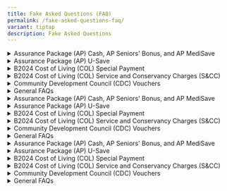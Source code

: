```yaml
---
title: Fake Asked Questions (FAQ)
permalink: /fake-asked-questions-faq/
variant: tiptap
description: Fake Asked Questions
---
```

<div data-type="detailGroup" class="isomer-accordion isomer-accordion-grey">
<details class="isomer-details">
<summary>Assurance Package (AP) Cash, AP Seniors' Bonus, and AP MediSave</summary>
<div data-type="detailsContent" class="isomer-details-content">
<ol data-tight="true" class="tight">
<li>
<p><strong>How and when will I know if I am eligible for the Assurance Package (AP) Cash, AP Seniors' Bonus and/or AP MediSave?</strong> 
<br>For the 2024 AP Cash, AP Seniors’ Bonus and/or AP Medisave, you may login
to the <a href="https://www.govpayouts.gov.sg/cds/main/login" class="hyperlink" rel="noopener noreferrer nofollow" target="_blank"><u>e-services</u></a> to
view your eligibility.
<br>
</p>
</li>
<li>
<p><strong>Can I withdraw my Assurance Package (AP) MediSave?</strong> 
<br>The AP MediSave that is credited to your CPF MediSave Account will form
part of your CPF monies and will be subjected to CPF withdrawal rules.
<br>
<br>MediSave can be used to pay for your own or your immediate family members’
hospitalisation expenses, incurred at any of the participating medical
institutions under the MediSave Scheme.
<br>
<br>MediSave can also be used to pay for day surgeries and approved outpatient
treatments listed on the CPF website.
<br>
</p>
</li>
<li>
<p><strong>How will I know if the Assurance Package (AP) Cash, AP Seniors' Bonus and/or AP MediSave has been credited to my bank/CPF account?</strong> 
<br>You will receive a message in the inbox of your Singpass app after payment
has been made. Please turn on your notifications for the app so that you
will not miss any alerts and messages.
<br>
<br>As the Singpass app is the default mode of notification, you are strongly
encouraged to download the Singpass app to receive Government related information
via this secured channel. Please ensure that your app is downloaded from
the official app stores (e.g. App store, Play Store or Huawei AppGallery)
and check that the app is developed by “Government Technology Agency".
<br>
<br>If you do not have the Singpass app, an SMS (with no web links) will be
sent to your Singpass-registered mobile number.
<br>
<br>To update your mobile number, please log in to your Singpass account at
the <a href="https://www.singpass.gov.sg/main/" class="hyperlink" rel="noopener noreferrer nofollow" target="_blank"><u>Singpass website</u></a>.
<br>
<br>For AP MediSave, individuals aged 16 and below who may not have their
own Singpass account will be notified via letters sent to their parent’s/guardian’s
residential address.
<br>
</p>
</li>
<li>
<p><strong>Do I qualify for Assurance Package (AP) Cash and/or AP Seniors' Bonus if my Assessable Income (AI) is unavailable, but I meet all other criteria?</strong> 
<br>You may check if your AI is available by visiting <a href="https://www.govpayouts.gov.sg/cds/main/login" rel="noopener noreferrer nofollow" target="_blank">iras.gov.sg</a> [log
in to myTax Portal using your Singpass &gt; Notices/Letters &gt; Individual,
select Year of Assessment]. If your AI is unavailable because you have
not filed your tax returns, you may wish to first contact IRAS at 1800
356 8300 to file your income tax returns and thereafter log in to the
<a href="https://www.govpayouts.gov.sg/cds/main/login" class="hyperlink" rel="noopener noreferrer nofollow" target="_blank"><u>e-services</u> 
</a>with your Singpass to reach out to us.
<br>
</p>
</li>
<li>
<p><strong>One of the eligibility criteria for the 2024 Assurance Package (AP) Seniors' Bonus is that the Income Earned in 2021 (Assessable Income (AI) for the Year of Assessment (YA) 2022) must not exceed $34,000. Why is the AI for YA2022 (instead of YA2023) used?</strong> 
<br>For Singaporeans to receive their 2024 AP Seniors' Bonus by February 2024,
we assess the eligibility based on Income Earned for 2021 (AI for YA2022)
because this is the latest tax assessment available.
<br>
</p>
</li>
<li>
<p><strong>Why is Annual Value (AV) used instead of flat type?</strong> 
<br>AV is currently used as a proxy for wealth and family support. It is a
reasonable and best available proxy to assess the financial resources available
to the individual, including from immediate family members who reside with
the individual.
<br>
</p>
</li>
<li>
<p><strong>Why is Annual Value (AV) used for Assurance Package (AP) Seniors' Bonus but not for AP Cash?</strong> 
<br>Our social support schemes are generally means-tested to ensure support
is targeted to help Singaporeans with greater needs. For AP Seniors' Bonus,
the approach of using both AV and AI is to enable us to better target the
support to those who are in need of greater help.
<br>
<br>For AP Cash, the benefits are meant for all adult Singaporeans to cushion
the impact of the GST increase. Lower-income Singaporeans and those who
do not own more than one property will receive higher cash benefits.
<br>
</p>
</li>
<li>
<p><strong>Do I qualify for the Assurance Package (AP) Seniors' Bonus if the Annual Value (AV) of my residence is unavailable, but I meet all other criteria?</strong> 
<br>AV of the preceding year is used to determine eligibility for AP Seniors’
Bonus in the current year.
<br>
<br>If you have not received AP Seniors’ Bonus as your place of residence
is a new property where AV is not yet available at the point of determining
the allotment for the AP Seniors’ Bonus, you may log in to the <a href="https://www.govpayouts.gov.sg/cds/main/login" class="hyperlink" rel="noopener noreferrer nofollow" target="_blank"><u>e-services</u></a> with
your Singpass to update us when the AV of your residence is available.
<br>
</p>
</li>
<li>
<p><strong>Will the 2024 increase in Annual Value (AV) impact my eligibility for the 2024 Assurance Package (AP) Seniors’ Bonus?</strong> 
<br>Your eligibility for social support schemes in 2024 will not be affected
by your 2024 AV. 2023 AV will be used to determine your scheme eligibility
in 2024.
<br>
</p>
</li>
<li>
<p><strong>How much will I receive if I stay in a rented property?</strong> 
<br>The amount of 2024 Assurance Package (AP) Seniors' Bonus you receive depends
on the Annual Value (AV) of your place of residence as stated on your NRIC
as at 31 July 2023, regardless of whether you own or rent the property.
<br>
</p>
</li>
<li>
<p><strong>If I own more than one property, will I be eligible for Assurance Package (AP) benefits?</strong> 
<br>Those who own more than one property will be eligible for AP Cash but
not the AP Seniors' Bonus. Such properties may include shophouses, private
residential properties or non-residential properties such as commercial
or industrial properties.
<br>
</p>
</li>
<li>
<p><strong>I own more than one property, but I earn a very low income and am in financial difficulty. Can I get my Assurance Package (AP) Seniors’ Bonus?</strong> 
<br>We may consider your request on a case-by-case basis. You may log in to
the <a href="https://www.govpayouts.gov.sg/cds/main/login" class="hyperlink" rel="noopener noreferrer nofollow" target="_blank"><u>e-services</u></a> with
your Singpass to inform us of your circumstances and appeal for the AP
Seniors’ Bonus with the supporting documents.
<br>
<br>If you require further assistance, you may approach any Social Service
Office (SSO) within your vicinity who may be able to advise you on the
available assistance based on your situation and provide you with the necessary
assistance. You may wish to visit the <a href="https://www.msf.gov.sg/dfcs/sso/" class="hyperlink" rel="noopener noreferrer nofollow" target="_blank"><u>SSO website</u></a> to
locate the nearest SSO to you.
<br>
</p>
</li>
<li>
<p><strong>I am residing overseas. Am I eligible for Assurance Package (AP) Cash, AP Seniors' Bonus and/or AP MediSave?</strong> 
<br>The AP benefits are meant to cushion the impact of the GST rate increase
for Singaporeans residing in Singapore. Therefore, you are not eligible
for these benefits if you are residing overseas.
<br>
</p>
</li>
<li>
<p><strong>If the beneficiary passes away before the payment of the Assurance Package (AP) Cash and/or AP Seniors' Bonus is made, will he/she still qualify?</strong> 
<br>No. The AP Cash and/or AP Seniors' Bonus is only paid out to Singapore
citizens who are alive.</p>
</li>
</ol>
<p></p>
<p>asdf<sup><sub>2</sub></sup>
</p>
</div>
</details>
<details class="isomer-details">
<summary>Assurance Package (AP) U-Save</summary>
<div data-type="detailsContent" class="isomer-details-content">
<ol data-tight="true" class="tight">
<li>
<p><strong>Can unused U-Save be encashed?</strong>
<br>No. The U-Save meant to offset a household’s utility expenses and cannot
be encashed for other purposes. Any unused U-Save will be rolled over to
help offset your household’s utility bills for subsequent months.
<br>
</p>
</li>
<li>
<p><strong>Can I use my Assurance Package (AP) U-Save to pay for electricity charges under my Open Electric Market (OEM) retailer?</strong>
<br>The AP U-Save can be used to offset electricity charges under your OEM
retailer. The rebates will first be used to offset SP Group bill for non-electricity
charges including water, gas and refuse collection. Any remaining U-Save
will then be used to offset your electricity bills by your OEM retailer.
<br>
</p>
</li>
<li>
<p><strong>How can I find out more information on the Assurance Package (AP) U-Save and/or the GST Voucher (GSTV) – U-Save?</strong>
<br>More information on the GST Voucher scheme can be found here. Alternatively,
you may fill in this <a href="https://eforms.spgroup.com.sg/contactus/contactus.aspx" class="hyperlink" rel="noopener noreferrer nofollow" target="_blank"><u>feedback form</u></a> or
contact SP Services Limited at 6671 7117 (Mon-Fri: 830am-530pm).</p>
</li>
</ol>
</div>
</details>
<details class="isomer-details">
<summary>B2024 Cost of Living (COL) Special Payment</summary>
<div data-type="detailsContent" class="isomer-details-content">
<ol data-tight="true" class="tight">
<li>
<p><strong>How will I know if the B2024 Cost-of-Living (COL) Special Payment has been credited to my bank account?</strong>
<br>
<br>You will receive a message in the inbox of your Singpass app after payment
has been made in September 2024 for the B2024 COL Special Payment. Please
turn on your notifications for the Singpass app so that you will not miss
any alerts and messages.
<br>
<br>As the Singpass app is the default mode of notification, you are strongly
encouraged to download the Singpass app to receive Government related information
via this secured channel. Please ensure that your app is downloaded from
the official app stores (e.g. App store, Play Store or Huawei AppGallery)
and check that the app is developed by “Government Technology Agency”.
<br>
<br>If you do not have the Singpass app, an SMS (with no web links) will be
sent to your Singpass-registered mobile number.
<br>
<br>To update your mobile number, please log in to your Singpass account at
the <a href="https://www.singpass.gov.sg/main/" class="hyperlink" rel="noopener noreferrer nofollow" target="_blank"><u>Singpass website</u></a>.</p>
</li>
<li>
<p><strong>Do I qualify for the B2024 Cost-of-Living (COL) Special Payment if my Assessable Income (AI) is unavailable, but I meet all other criteria?</strong>
<br>
<br>You may check if your AI is available by visiting <a href="https://www.govpayouts.gov.sg/cds/main/login" rel="noopener noreferrer nofollow" target="_blank">iras.gov.sg</a> [log
in to myTax Portal using your Singpass &gt; Notices/Letters &gt; Individual,
select Year of Assessment].
<br>
<br>If your AI is unavailable because you have not filed your tax returns,
you may wish to first contact IRAS at 1800 356 8300 to file your income
tax returns and thereafter log in to the <a href="https://www.govpayouts.gov.sg/cds/main/login" class="hyperlink" rel="noopener noreferrer nofollow" target="_blank"><u>e-services</u></a> with
your Singpass to reach out to us.
<br>
</p>
</li>
<li>
<p><strong>If I own more than one property, will I be eligible for the B2024 Cost-of-Living (COL) Special Payment?</strong>
<br>
<br>Those who own more than one property will not be eligible for the B2024
COL Special Payment. Such properties may include shophouses, private residential
properties or non-residential properties such as commercial or industrial
properties.
<br>
</p>
</li>
<li>
<p><strong>I own more than one property, but I earn a very low income and am in financial difficulty. Can I get the B2024 Cost-of-Living (COL) Special Payment?</strong>
<br>
<br>We may consider your request on a case-by-case basis. You may log in to
the <a href="https://www.govpayouts.gov.sg/cds/main/login" class="hyperlink" rel="noopener noreferrer nofollow" target="_blank"><u>e-services</u></a> with
your Singpass to inform us of your circumstances and appeal for the B2024
COL Special Payment with the supporting documents.
<br>
<br>If you require further assistance, you may approach any Social Service
Office (SSO) within your vicinity who may be able to advise you on the
available assistance based on your situation and provide you with the necessary
assistance. You may wish to visit the <a href="https://www.msf.gov.sg/dfcs/sso/" class="hyperlink" rel="noopener noreferrer nofollow" target="_blank"><u>SSO website</u></a> to
locate the nearest SSO to you.
<br>
</p>
</li>
<li>
<p><strong>I am residing overseas. Am I eligible to receive the B2024 Cost-of-Living (COL) Special Payment?</strong>
<br>
<br>The B2024 COL Special Payment is meant to provide relief to Singaporeans
residing in Singapore with their cost of living. Therefore, you are not
eligible for these benefits if you are residing overseas.
<br>
</p>
</li>
<li>
<p><strong>If the beneficiary passes away before the payment of the B2024 Cost-of-Living (COL) Special Payment is made, will he/she still qualify?</strong>
<br>
<br>No. The B2024 COL Special Payment is only paid out to Singapore citizens
who are alive.</p>
</li>
</ol>
</div>
</details>
<details class="isomer-details">
<summary>B2024 Cost of Living (COL) Service and Conservancy Charges (S&amp;CC)</summary>
<div data-type="detailsContent" class="isomer-details-content">
<p></p>
</div>
</details>
<details class="isomer-details">
<summary>Community Development Council (CDC) Vouchers</summary>
<div data-type="detailsContent" class="isomer-details-content">
<p></p>
</div>
</details>
<details class="isomer-details">
<summary>General FAQs</summary>
<div data-type="detailsContent" class="isomer-details-content">
<p></p>
</div>
</details>
</div>
<div data-type="detailGroup" class="isomer-accordion isomer-accordion-grey">
<details class="isomer-details">
<summary>Assurance Package (AP) Cash, AP Seniors' Bonus, and AP MediSave</summary>
<div data-type="detailsContent" class="isomer-details-content">
<ol data-tight="true" class="tight">
<li>
<p><strong>How and when will I know if I am eligible for the Assurance Package (AP) Cash, AP Seniors' Bonus and/or AP MediSave?</strong> 
<br>For the 2024 AP Cash, AP Seniors’ Bonus and/or AP Medisave, you may login
to the <a href="https://www.govpayouts.gov.sg/cds/main/login" class="hyperlink" rel="noopener noreferrer nofollow" target="_blank"><u>e-services</u></a> to
view your eligibility.</p>
</li>
<li>
<p><strong>Can I withdraw my Assurance Package (AP) MediSave?</strong> 
<br>The AP MediSave that is credited to your CPF MediSave Account will form
part of your CPF monies and will be subjected to CPF withdrawal rules.
<br>
<br>MediSave can be used to pay for your own or your immediate family members’
hospitalisation expenses, incurred at any of the participating medical
institutions under the MediSave Scheme.
<br>
<br>MediSave can also be used to pay for day surgeries and approved outpatient
treatments listed on the CPF website.</p>
</li>
<li>
<p><strong>How will I know if the Assurance Package (AP) Cash, AP Seniors' Bonus and/or AP MediSave has been credited to my bank/CPF account?</strong> 
<br>You will receive a message in the inbox of your Singpass app after payment
has been made. Please turn on your notifications for the app so that you
will not miss any alerts and messages.
<br>
<br>As the Singpass app is the default mode of notification, you are strongly
encouraged to download the Singpass app to receive Government related information
via this secured channel. Please ensure that your app is downloaded from
the official app stores (e.g. App store, Play Store or Huawei AppGallery)
and check that the app is developed by “Government Technology Agency".
<br>
<br>If you do not have the Singpass app, an SMS (with no web links) will be
sent to your Singpass-registered mobile number.
<br>
<br>To update your mobile number, please log in to your Singpass account at
the <a href="https://www.singpass.gov.sg/main/" class="hyperlink" rel="noopener noreferrer nofollow" target="_blank"><u>Singpass website</u></a>.
<br>
<br>For AP MediSave, individuals aged 16 and below who may not have their
own Singpass account will be notified via letters sent to their parent’s/guardian’s
residential address.</p>
</li>
<li>
<p><strong>Do I qualify for Assurance Package (AP) Cash and/or AP Seniors' Bonus if my Assessable Income (AI) is unavailable, but I meet all other criteria?</strong> 
<br>You may check if your AI is available by visiting <a href="https://www.govpayouts.gov.sg/cds/main/login" rel="noopener noreferrer nofollow" target="_blank">iras.gov.sg</a> [log
in to myTax Portal using your Singpass &gt; Notices/Letters &gt; Individual,
select Year of Assessment]. If your AI is unavailable because you have
not filed your tax returns, you may wish to first contact IRAS at 1800
356 8300 to file your income tax returns and thereafter log in to the
<a href="https://www.govpayouts.gov.sg/cds/main/login" class="hyperlink" rel="noopener noreferrer nofollow" target="_blank"><u>e-services</u> 
</a>with your Singpass to reach out to us.</p>
</li>
<li>
<p><strong>One of the eligibility criteria for the 2024 Assurance Package (AP) Seniors' Bonus is that the Income Earned in 2021 (Assessable Income (AI) for the Year of Assessment (YA) 2022) must not exceed $34,000. Why is the AI for YA2022 (instead of YA2023) used?</strong> 
<br>For Singaporeans to receive their 2024 AP Seniors' Bonus by February 2024,
we assess the eligibility based on Income Earned for 2021 (AI for YA2022)
because this is the latest tax assessment available.</p>
</li>
<li>
<p><strong>Why is Annual Value (AV) used instead of flat type?</strong> 
<br>AV is currently used as a proxy for wealth and family support. It is a
reasonable and best available proxy to assess the financial resources available
to the individual, including from immediate family members who reside with
the individual.</p>
</li>
<li>
<p><strong>Why is Annual Value (AV) used for Assurance Package (AP) Seniors' Bonus but not for AP Cash?</strong> 
<br>Our social support schemes are generally means-tested to ensure support
is targeted to help Singaporeans with greater needs. For AP Seniors' Bonus,
the approach of using both AV and AI is to enable us to better target the
support to those who are in need of greater help.
<br>
<br>For AP Cash, the benefits are meant for all adult Singaporeans to cushion
the impact of the GST increase. Lower-income Singaporeans and those who
do not own more than one property will receive higher cash benefits.</p>
</li>
<li>
<p><strong>Do I qualify for the Assurance Package (AP) Seniors' Bonus if the Annual Value (AV) of my residence is unavailable, but I meet all other criteria?</strong> 
<br>AV of the preceding year is used to determine eligibility for AP Seniors’
Bonus in the current year.
<br>
<br>If you have not received AP Seniors’ Bonus as your place of residence
is a new property where AV is not yet available at the point of determining
the allotment for the AP Seniors’ Bonus, you may log in to the <a href="https://www.govpayouts.gov.sg/cds/main/login" class="hyperlink" rel="noopener noreferrer nofollow" target="_blank"><u>e-services</u></a> with
your Singpass to update us when the AV of your residence is available.</p>
</li>
<li>
<p><strong>Will the 2024 increase in Annual Value (AV) impact my eligibility for the 2024 Assurance Package (AP) Seniors’ Bonus?</strong> 
<br>Your eligibility for social support schemes in 2024 will not be affected
by your 2024 AV. 2023 AV will be used to determine your scheme eligibility
in 2024.</p>
</li>
<li>
<p><strong>How much will I receive if I stay in a rented property?</strong> 
<br>The amount of 2024 Assurance Package (AP) Seniors' Bonus you receive depends
on the Annual Value (AV) of your place of residence as stated on your NRIC
as at 31 July 2023, regardless of whether you own or rent the property.</p>
</li>
<li>
<p><strong>If I own more than one property, will I be eligible for Assurance Package (AP) benefits?</strong> 
<br>Those who own more than one property will be eligible for AP Cash but
not the AP Seniors' Bonus. Such properties may include shophouses, private
residential properties or non-residential properties such as commercial
or industrial properties.</p>
</li>
<li>
<p><strong>I own more than one property, but I earn a very low income and am in financial difficulty. Can I get my Assurance Package (AP) Seniors’ Bonus?</strong> 
<br>We may consider your request on a case-by-case basis. You may log in to
the <a href="https://www.govpayouts.gov.sg/cds/main/login" class="hyperlink" rel="noopener noreferrer nofollow" target="_blank"><u>e-services</u></a> with
your Singpass to inform us of your circumstances and appeal for the AP
Seniors’ Bonus with the supporting documents.
<br>
<br>If you require further assistance, you may approach any Social Service
Office (SSO) within your vicinity who may be able to advise you on the
available assistance based on your situation and provide you with the necessary
assistance. You may wish to visit the <a href="https://www.msf.gov.sg/dfcs/sso/" class="hyperlink" rel="noopener noreferrer nofollow" target="_blank"><u>SSO website</u></a> to
locate the nearest SSO to you.</p>
</li>
<li>
<p><strong>I am residing overseas. Am I eligible for Assurance Package (AP) Cash, AP Seniors' Bonus and/or AP MediSave?</strong> 
<br>The AP benefits are meant to cushion the impact of the GST rate increase
for Singaporeans residing in Singapore. Therefore, you are not eligible
for these benefits if you are residing overseas.</p>
</li>
<li>
<p><strong>If the beneficiary passes away before the payment of the Assurance Package (AP) Cash and/or AP Seniors' Bonus is made, will he/she still qualify?</strong> 
<br>No. The AP Cash and/or AP Seniors' Bonus is only paid out to Singapore
citizens who are alive.</p>
</li>
</ol>
<p></p>
<p>asdf<sup><sub>2</sub></sup>
</p>
</div>
</details>
<details class="isomer-details">
<summary>Assurance Package (AP) U-Save</summary>
<div data-type="detailsContent" class="isomer-details-content">
<p></p>
</div>
</details>
<details class="isomer-details">
<summary>B2024 Cost of Living (COL) Special Payment</summary>
<div data-type="detailsContent" class="isomer-details-content">
<p></p>
</div>
</details>
<details class="isomer-details">
<summary>B2024 Cost of Living (COL) Service and Conservancy Charges (S&amp;CC)</summary>
<div data-type="detailsContent" class="isomer-details-content">
<p></p>
</div>
</details>
<details class="isomer-details">
<summary>Community Development Council (CDC) Vouchers</summary>
<div data-type="detailsContent" class="isomer-details-content">
<p></p>
</div>
</details>
<details class="isomer-details">
<summary>General FAQs</summary>
<div data-type="detailsContent" class="isomer-details-content">
<p></p>
</div>
</details>
</div>
<div data-type="detailGroup" class="isomer-accordion isomer-accordion-grey">
<details class="isomer-details">
<summary>Assurance Package (AP) Cash, AP Seniors' Bonus, and AP MediSave</summary>
<div data-type="detailsContent" class="isomer-details-content">
<ol data-tight="true" class="tight">
<li>
<p><strong>How and when will I know if I am eligible for the Assurance Package (AP) Cash, AP Seniors' Bonus and/or AP MediSave?</strong> 
<br>For the 2024 AP Cash, AP Seniors’ Bonus and/or AP Medisave, you may login
to the <a href="https://www.govpayouts.gov.sg/cds/main/login" class="hyperlink" rel="noopener noreferrer nofollow" target="_blank"><u>e-services</u></a> to
view your eligibility.</p>
</li>
<li>
<p><strong>Can I withdraw my Assurance Package (AP) MediSave?</strong> 
<br>The AP MediSave that is credited to your CPF MediSave Account will form
part of your CPF monies and will be subjected to CPF withdrawal rules.
<br>
<br>MediSave can be used to pay for your own or your immediate family members’
hospitalisation expenses, incurred at any of the participating medical
institutions under the MediSave Scheme.
<br>
<br>MediSave can also be used to pay for day surgeries and approved outpatient
treatments listed on the CPF website.</p>
</li>
<li>
<p><strong>How will I know if the Assurance Package (AP) Cash, AP Seniors' Bonus and/or AP MediSave has been credited to my bank/CPF account?</strong> 
<br>You will receive a message in the inbox of your Singpass app after payment
has been made. Please turn on your notifications for the app so that you
will not miss any alerts and messages.
<br>
<br>As the Singpass app is the default mode of notification, you are strongly
encouraged to download the Singpass app to receive Government related information
via this secured channel. Please ensure that your app is downloaded from
the official app stores (e.g. App store, Play Store or Huawei AppGallery)
and check that the app is developed by “Government Technology Agency".
<br>
<br>If you do not have the Singpass app, an SMS (with no web links) will be
sent to your Singpass-registered mobile number.
<br>
<br>To update your mobile number, please log in to your Singpass account at
the <a href="https://www.singpass.gov.sg/main/" class="hyperlink" rel="noopener noreferrer nofollow" target="_blank"><u>Singpass website</u></a>.
<br>
<br>For AP MediSave, individuals aged 16 and below who may not have their
own Singpass account will be notified via letters sent to their parent’s/guardian’s
residential address.</p>
</li>
<li>
<p><strong>Do I qualify for Assurance Package (AP) Cash and/or AP Seniors' Bonus if my Assessable Income (AI) is unavailable, but I meet all other criteria?</strong> 
<br>You may check if your AI is available by visiting <a href="https://www.govpayouts.gov.sg/cds/main/login" rel="noopener noreferrer nofollow" target="_blank">iras.gov.sg</a> [log
in to myTax Portal using your Singpass &gt; Notices/Letters &gt; Individual,
select Year of Assessment]. If your AI is unavailable because you have
not filed your tax returns, you may wish to first contact IRAS at 1800
356 8300 to file your income tax returns and thereafter log in to the
<a href="https://www.govpayouts.gov.sg/cds/main/login" class="hyperlink" rel="noopener noreferrer nofollow" target="_blank"><u>e-services</u> 
</a>with your Singpass to reach out to us.</p>
</li>
<li>
<p><strong>One of the eligibility criteria for the 2024 Assurance Package (AP) Seniors' Bonus is that the Income Earned in 2021 (Assessable Income (AI) for the Year of Assessment (YA) 2022) must not exceed $34,000. Why is the AI for YA2022 (instead of YA2023) used?</strong> 
<br>For Singaporeans to receive their 2024 AP Seniors' Bonus by February 2024,
we assess the eligibility based on Income Earned for 2021 (AI for YA2022)
because this is the latest tax assessment available.</p>
</li>
<li>
<p><strong>Why is Annual Value (AV) used instead of flat type?</strong> 
<br>AV is currently used as a proxy for wealth and family support. It is a
reasonable and best available proxy to assess the financial resources available
to the individual, including from immediate family members who reside with
the individual.</p>
</li>
<li>
<p><strong>Why is Annual Value (AV) used for Assurance Package (AP) Seniors' Bonus but not for AP Cash?</strong> 
<br>Our social support schemes are generally means-tested to ensure support
is targeted to help Singaporeans with greater needs. For AP Seniors' Bonus,
the approach of using both AV and AI is to enable us to better target the
support to those who are in need of greater help.
<br>
<br>For AP Cash, the benefits are meant for all adult Singaporeans to cushion
the impact of the GST increase. Lower-income Singaporeans and those who
do not own more than one property will receive higher cash benefits.</p>
</li>
<li>
<p><strong>Do I qualify for the Assurance Package (AP) Seniors' Bonus if the Annual Value (AV) of my residence is unavailable, but I meet all other criteria?</strong> 
<br>AV of the preceding year is used to determine eligibility for AP Seniors’
Bonus in the current year.
<br>
<br>If you have not received AP Seniors’ Bonus as your place of residence
is a new property where AV is not yet available at the point of determining
the allotment for the AP Seniors’ Bonus, you may log in to the <a href="https://www.govpayouts.gov.sg/cds/main/login" class="hyperlink" rel="noopener noreferrer nofollow" target="_blank"><u>e-services</u></a> with
your Singpass to update us when the AV of your residence is available.</p>
</li>
<li>
<p><strong>Will the 2024 increase in Annual Value (AV) impact my eligibility for the 2024 Assurance Package (AP) Seniors’ Bonus?</strong> 
<br>Your eligibility for social support schemes in 2024 will not be affected
by your 2024 AV. 2023 AV will be used to determine your scheme eligibility
in 2024.</p>
</li>
<li>
<p><strong>How much will I receive if I stay in a rented property?</strong> 
<br>The amount of 2024 Assurance Package (AP) Seniors' Bonus you receive depends
on the Annual Value (AV) of your place of residence as stated on your NRIC
as at 31 July 2023, regardless of whether you own or rent the property.</p>
</li>
<li>
<p><strong>If I own more than one property, will I be eligible for Assurance Package (AP) benefits?</strong> 
<br>Those who own more than one property will be eligible for AP Cash but
not the AP Seniors' Bonus. Such properties may include shophouses, private
residential properties or non-residential properties such as commercial
or industrial properties.</p>
</li>
<li>
<p><strong>I own more than one property, but I earn a very low income and am in financial difficulty. Can I get my Assurance Package (AP) Seniors’ Bonus?</strong> 
<br>We may consider your request on a case-by-case basis. You may log in to
the <a href="https://www.govpayouts.gov.sg/cds/main/login" class="hyperlink" rel="noopener noreferrer nofollow" target="_blank"><u>e-services</u></a> with
your Singpass to inform us of your circumstances and appeal for the AP
Seniors’ Bonus with the supporting documents.
<br>
<br>If you require further assistance, you may approach any Social Service
Office (SSO) within your vicinity who may be able to advise you on the
available assistance based on your situation and provide you with the necessary
assistance. You may wish to visit the <a href="https://www.msf.gov.sg/dfcs/sso/" class="hyperlink" rel="noopener noreferrer nofollow" target="_blank"><u>SSO website</u></a> to
locate the nearest SSO to you.</p>
</li>
<li>
<p><strong>I am residing overseas. Am I eligible for Assurance Package (AP) Cash, AP Seniors' Bonus and/or AP MediSave?</strong> 
<br>The AP benefits are meant to cushion the impact of the GST rate increase
for Singaporeans residing in Singapore. Therefore, you are not eligible
for these benefits if you are residing overseas.</p>
</li>
<li>
<p><strong>If the beneficiary passes away before the payment of the Assurance Package (AP) Cash and/or AP Seniors' Bonus is made, will he/she still qualify?</strong> 
<br>No. The AP Cash and/or AP Seniors' Bonus is only paid out to Singapore
citizens who are alive.</p>
</li>
</ol>
<p></p>
<p>asdf<sup><sub>2</sub></sup>
</p>
</div>
</details>
<details class="isomer-details">
<summary>Assurance Package (AP) U-Save</summary>
<div data-type="detailsContent" class="isomer-details-content">
<p></p>
</div>
</details>
<details class="isomer-details">
<summary>B2024 Cost of Living (COL) Special Payment</summary>
<div data-type="detailsContent" class="isomer-details-content">
<p></p>
</div>
</details>
<details class="isomer-details">
<summary>B2024 Cost of Living (COL) Service and Conservancy Charges (S&amp;CC)</summary>
<div data-type="detailsContent" class="isomer-details-content">
<p></p>
</div>
</details>
<details class="isomer-details">
<summary>Community Development Council (CDC) Vouchers</summary>
<div data-type="detailsContent" class="isomer-details-content">
<p></p>
</div>
</details>
<details class="isomer-details">
<summary>General FAQs</summary>
<div data-type="detailsContent" class="isomer-details-content">
<p></p>
</div>
</details>
</div>
<p></p>